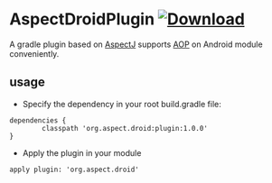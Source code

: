 # AspectDroidPlugin [ ![Download](https://api.bintray.com/packages/crayzhou/maven/AspectDroidPlugin/images/download.svg?version=1.0.0) ](https://bintray.com/crayzhou/maven/AspectDroidPlugin/1.0.0/link)

A gradle plugin based on [AspectJ](https://en.wikipedia.org/wiki/AspectJ) supports [AOP](https://en.wikipedia.org/wiki/Aspect-oriented_programming) on Android module conveniently.

## usage

* Specify the dependency in your root build.gradle file:
```
dependencies {
        classpath 'org.aspect.droid:plugin:1.0.0'
}
```

* Apply the plugin in your module
```
apply plugin: 'org.aspect.droid'
``` 